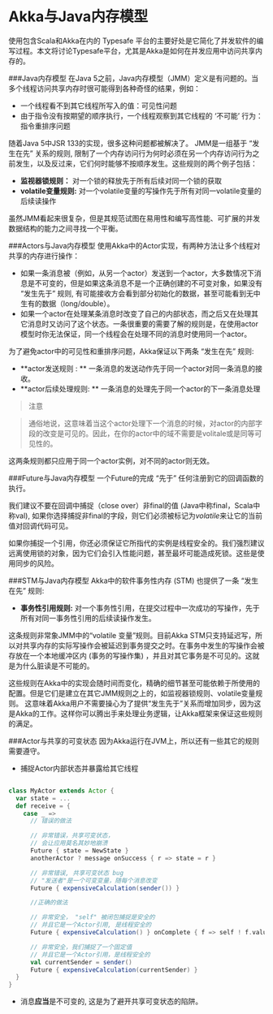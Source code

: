 # Akka与Java内存模型

使用包含Scala和Akka在内的 Typesafe 平台的主要好处是它简化了并发软件的编写过程。本文将讨论Typesafe平台，尤其是Akka是如何在并发应用中访问共享内存的。

###Java内存模型
在Java 5之前，Java内存模型（JMM）定义是有问题的。当多个线程访问共享内存时很可能得到各种奇怪的结果，例如：

* 一个线程看不到其它线程所写入的值：可见性问题
* 由于指令没有按期望的顺序执行，一个线程观察到其它线程的 ‘不可能’ 行为：指令重排序问题

随着Java 5中JSR 133的实现，很多这种问题都被解决了。 JMM是一组基于 “发生在先” 关系的规则, 限制了一个内存访问行为何时必须在另一个内存访问行为之前发生，以及反过来，它们何时能够不按顺序发生。这些规则的两个例子包括：

* **监视器锁规则：** 对一个锁的释放先于所有后续对同一个锁的获取
* **volatile变量规则:** 对一个volatile变量的写操作先于所有对同一volatile变量的后续读操作

虽然JMM看起来很复杂，但是其规范试图在易用性和编写高性能、可扩展的并发数据结构的能力之间寻找一个平衡。

###Actors与Java内存模型
使用Akka中的Actor实现，有两种方法让多个线程对共享的内存进行操作：

* 如果一条消息被（例如，从另一个actor）发送到一个actor，大多数情况下消息是不可变的，但是如果这条消息不是一个正确创建的不可变对象，如果没有 “发生先于” 规则, 有可能接收方会看到部分初始化的数据，甚至可能看到无中生有的数据（long/double）。
* 如果一个actor在处理某条消息时改变了自己的内部状态，而之后又在处理其它消息时又访问了这个状态。一条很重要的需要了解的规则是，在使用actor模型时你无法保证，同一个线程会在处理不同的消息时使用同一个actor。

为了避免actor中的可见性和重排序问题，Akka保证以下两条 “发生在先” 规则:

* **actor发送规则 : ** 一条消息的发送动作先于同一个actor对同一条消息的接收。
* **actor后续处理规则: ** 一条消息的处理先于同一个actor的下一条消息处理

> 注意

> 通俗地说，这意味着当这个actor处理下一个消息的时候，对actor的内部字段的改变是可见的。因此，在你的actor中的域不需要是volitale或是同等可见性的。

这两条规则都只应用于同一个actor实例，对不同的actor则无效。

###Future与Java内存模型
一个Future的完成 “先于” 任何注册到它的回调函数的执行。

我们建议不要在回调中捕捉（close over）非final的值 (Java中称final，Scala中称val), 如果你选择捕捉非final的字段，则它们必须被标记为*volatile*来让它的当前值对回调代码可见。

如果你捕捉一个引用，你还必须保证它所指代的实例是线程安全的。我们强烈建议远离使用锁的对象，因为它们会引入性能问题，甚至最坏可能造成死锁。这些是使用同步的风险。

###STM与Java内存模型
Akka中的软件事务性内存 (STM) 也提供了一条 “发生在先” 规则:

* **事务性引用规则:** 对一个事务性引用，在提交过程中一次成功的写操作，先于所有对同一事务性引用的后续读操作发生。

这条规则非常象JMM中的“volatile 变量”规则。目前Akka STM只支持延迟写，所以对共享内存的实际写操作会被延迟到事务提交之时。在事务中发生的写操作会被存放在一个本地缓冲区内 (事务的写操作集) ，并且对其它事务是不可见的。这就是为什么脏读是不可能的。

这些规则在Akka中的实现会随时间而变化，精确的细节甚至可能依赖于所使用的配置。但是它们是建立在其它JMM规则之上的，如监视器锁规则、volatile变量规则。 这意味着Akka用户不需要操心为了提供“发生先于”关系而增加同步，因为这是Akka的工作。这样你可以腾出手来处理业务逻辑，让Akka框架来保证这些规则的满足。

###<a name="jmm-shared-state"></a>Actor与共享的可变状态
因为Akka运行在JVM上，所以还有一些其它的规则需要遵守。

* 捕捉Actor内部状态并暴露给其它线程

```scala

class MyActor extends Actor {
  var state = ...
  def receive = {
    case _ =>
      // 错误的做法

      // 非常错误，共享可变状态，
      // 会让应用莫名其妙地崩溃
      Future { state = NewState }
      anotherActor ? message onSuccess { r => state = r }

      // 非常错误, 共享可变状态 bug
      // "发送者"是一个可变变量，随每个消息改变
      Future { expensiveCalculation(sender()) }

      //正确的做法

      // 非常安全， "self" 被闭包捕捉是安全的
      // 并且它是一个Actor引用, 是线程安全的
      Future { expensiveCalculation() } onComplete { f => self ! f.value.get }

      // 非常安全，我们捕捉了一个固定值
      // 并且它是一个Actor引用，是线程安全的
      val currentSender = sender()
      Future { expensiveCalculation(currentSender) }
  }
}
```

* 消息**应当**是不可变的, 这是为了避开共享可变状态的陷阱。
